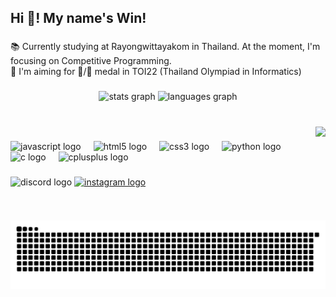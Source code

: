 <h2 align="left">Hi 👋! My name's Win!</h2>

###

<p align="left">📚 Currently studying at Rayongwittayakom in Thailand. At the moment, I'm focusing on Competitive Programming.<br>🎯 I'm aiming for 🥇/🥈 medal in TOI22 (Thailand Olympiad in Informatics)</p>

###

<div align="center">
  <img src="https://github-readme-stats.vercel.app/api?username=Winzzwz&hide_title=false&hide_rank=false&show_icons=true&include_all_commits=true&count_private=true&disable_animations=false&theme=github_dark&locale=en&hide_border=false" height="135" alt="stats graph"  />
  <img src="https://github-readme-stats.vercel.app/api/top-langs?username=Winzzwz&locale=en&hide_title=false&layout=compact&card_width=320&langs_count=5&theme=github_dark&hide_border=false" height="135" alt="languages graph"  />
</div>

###

<br clear="both">

<img align="right" height="150" src="https://media.tenor.com/lYvER8IlNGkAAAAM/shiba-shiba-inu.gif"  />

###

<div align="left">
  <img src="https://cdn.jsdelivr.net/gh/devicons/devicon/icons/javascript/javascript-original.svg" height="30" alt="javascript logo"  />
  <img width="12" />
  <img src="https://cdn.jsdelivr.net/gh/devicons/devicon/icons/html5/html5-original.svg" height="30" alt="html5 logo"  />
  <img width="12" />
  <img src="https://cdn.jsdelivr.net/gh/devicons/devicon/icons/css3/css3-original.svg" height="30" alt="css3 logo"  />
  <img width="12" />
  <img src="https://cdn.jsdelivr.net/gh/devicons/devicon/icons/python/python-original.svg" height="30" alt="python logo"  />
  <img width="12" />
  <img src="https://cdn.jsdelivr.net/gh/devicons/devicon/icons/c/c-original.svg" height="30" alt="c logo"  />
  <img width="12" />
  <img src="https://cdn.jsdelivr.net/gh/devicons/devicon/icons/cplusplus/cplusplus-original.svg" height="30" alt="cplusplus logo"  />
</div>

###

<div align="left">
  <img src="https://img.shields.io/static/v1?message=Discord&logo=discord&label=@un.de.fined&color=7289DA&logoColor=white&labelColor=&style=for-the-badge" height="35" alt="discord logo"  />
  <a href="https://www.instagram.com/winzzwz/" target="_blank">
    <img src="https://img.shields.io/static/v1?message=Instagram&logo=instagram&label=&color=E4405F&logoColor=white&labelColor=&style=for-the-badge" height="35" alt="instagram logo"  />
  </a>
</div>

###

<br clear="both">

<img src="https://raw.githubusercontent.com/Winzzwz/Winzzwz/output/snake.svg" alt="Snake animation" />

###
